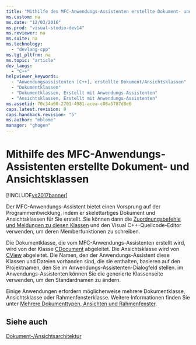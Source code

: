 ```yaml
---
title: "Mithilfe des MFC-Anwendungs-Assistenten erstellte Dokument- und Ansichtsklassen"
ms.custom: na
ms.date: "12/03/2016"
ms.prod: "visual-studio-dev14"
ms.reviewer: na
ms.suite: na
ms.technology: 
  - "devlang-cpp"
ms.tgt_pltfrm: na
ms.topic: "article"
dev_langs: 
  - "C++"
helpviewer_keywords: 
  - "Anwendungsassistenten [C++], erstellte Dokument/Ansichtsklassen"
  - "Dokumentklassen"
  - "Dokumentklassen, Erstellt mit Anwendungs-Assistenten"
  - "Ansichtsklassen, Erstellt mit Anwendungs-Assistenten"
ms.assetid: 70c34a60-2701-4981-acea-c08a5787d8e6
caps.latest.revision: 9
caps.handback.revision: "5"
ms.author: "mblome"
manager: "ghogen"
---
```

# Mithilfe des MFC-Anwendungs-Assistenten erstellte Dokument- und Ansichtsklassen
[!INCLUDE[vs2017banner](../assembler/inline/includes/vs2017banner.md)]

Der MFC\-Anwendungs\-Assistent bietet einen Vorsprung auf der Programmentwicklung, indem er skelettartiges Dokument und Ansichtsklassen für Sie erstellt.  Sie können dann die [Zuordnungsbefehle und Meldungen zu diesen Klassen](../mfc/reference/mapping-messages-to-functions.md) und den Visual C\+\+\-Quellcode\-Editor verwenden, um deren Memberfunktionen zu schreiben.  
  
 Die Dokumentklasse, die vom MFC\-Anwendungs\-Assistenten erstellt wird, wird von der Klasse [CDocument](../mfc/reference/cdocument-class.md) abgeleitet.  Die Ansichtsklasse wird von [CView](../mfc/reference/cview-class.md) abgeleitet.  Die Namen, den der Anwendungs\-Assistent diese Klassen und Dateien vorhanden sind, die sie enthalten, basieren auf den Projektnamen, den Sie im Anwendungs\-Assistenten\-Dialogfeld stellen.  im Anwendungs\-Assistenten können Sie die generierte Klassenseite verwenden, um den Standardnamen zu ändern.  
  
 Einige Anwendungen erfordern möglicherweise mehrere Dokumentklasse, Ansichtsklasse oder Rahmenfensterklasse.  Weitere Informationen finden Sie unter [Mehrere Dokumenttypen, Ansichten und Rahmenfenster](../mfc/multiple-document-types-views-and-frame-windows.md).  
  
## Siehe auch  
 [Dokument\-\/Ansichtsarchitektur](../mfc/document-view-architecture.md)